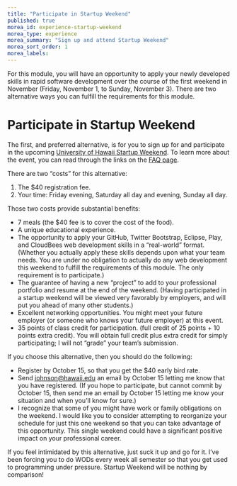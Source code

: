 ```yaml
---
title: "Participate in Startup Weekend"
published: true
morea_id: experience-startup-weekend
morea_type: experience
morea_summary: "Sign up and attend Startup Weekend"
morea_sort_order: 1
morea_labels:
---
```


For this module, you will have an opportunity to apply your newly developed skills in rapid software development over the course of the first weekend in November (Friday, November 1, to Sunday, November 3).  There are two alternative ways you can fulfill the requirements for this module.

# Participate in Startup Weekend

The first, and preferred alternative, is for you to sign up for and participate in the upcoming [University of Hawaii Startup Weekend](http://uofhawaii.startupweekend.org/).  To learn more about the event, you can read through the links on the [FAQ page](http://startupweekend.org/about/firsttimer/).

There are two “costs” for this alternative:

  1. The $40 registration fee.
  2. Your time:  Friday evening, Saturday all day and evening, Sunday all day.

Those two costs provide substantial benefits:

  * 7 meals (the $40 fee is to cover the cost of the food).
  * A unique educational experience.
  * The opportunity to apply your GitHub, Twitter Bootstrap, Eclipse,  Play, and CloudBees web development skills in a “real-world” format.   (Whether you actually apply these skills depends upon what your team needs. You are under no obligation to actually do any web development this weekend to fulfill the requirements of this module.  The only requirement is to participate.)
  * The guarantee of having a new “project” to add to your professional portfolio and resume at the end of the weekend.   (Having participated in a startup weekend will be viewed very favorably by employers, and will put you ahead of many other students.)
  * Excellent networking opportunities.  You might meet your future employer (or someone who knows your future employer) at this event.
  * 35 points of class credit for participation. (full credit of 25 points + 10 points extra credit).  You will obtain full credit plus extra credit for simply participating; I will not “grade” your team’s submission.

If you choose this alternative, then you should do the following:

  * Register by October 15, so that you get the $40 early bird rate.
  * Send johnson@hawaii.edu an email by October 15 letting me know that you have registered. (If you hope to participate, but cannot commit by October 15, then send me an email by October 15 letting me know your situation and when you’ll know for sure.)
  * I recognize that some of you might have work or family obligations on the weekend.  I would like you to consider attempting to reorganize your schedule for just this one weekend so that you can take advantage of this opportunity.  This single weekend could have a significant positive impact on your professional career.

If you feel intimidated by this alternative, just suck it up and go for it.  I’ve been forcing you to do WODs every week all semester so that you get used to programming under pressure.  Startup Weekend will be nothing by comparison!






